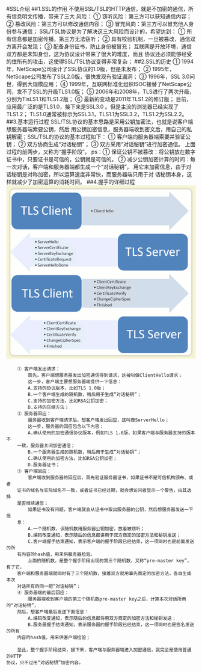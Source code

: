 #SSL介绍
##1.SSL的作用
        不使用SSL/TSL的HTTP通信，就是不加密的通信，所有信息明文传播，带来了三大
    风险：
        ① 窃听风险：第三方可以获知通信内容；
        ② 篡改风险：第三方可以修改通信内容；
        ③ 冒充风向：第三方可以冒充他人身份参与通信；
        SSL/TSL协议是为了解决这三大风险而设计的，希望达到：
        ① 所有信息都是加密传播，第三方无法窃听；
        ② 具有校验机制，一旦被篡改，通信双方离开会发现；
        ③ 配备身份证书，防止身份被冒充；
        互联网是开放环境，通信双方都是未知身份，这为协议设计带来了很大的难度，而且
    协议还必须能够经受的住所有的攻击，这使得SSL/TSL协议变得非常复杂；
##2.SSL的历史
        ① 1994年，NetScape公司设计了SSL协议的1.0版，但是未发布；
        ② 1995年，NetScape公司发布了SSL2.0版，很快发现有验证漏洞；
        ③ 1996年，SSL 3.0问世，得到大规模应用；
        ④ 1999年，互联网标准化组织ISOC接替了NetScape公司，发不了SSL的升级TLS1.0版；
        ⑤ 2006年和2008年，TLS进行了两次升级，分别为TlsLS1.1和TLS1.2版；
        ⑥ 最新的变动是2011年TLS1.2的修订版；
        目前，应用最广泛的是TLS1.0，接下来是SSL3.0 。但是主流的浏览器已经实现了TLS1.2；
        TLS1.0通常被标示为SSL3.1，TLS1.1为SSL3.2，TLS1.2为SSL2.2。
##3.基本运行过程
        SSL/TSL协议的基本思路是采用公钥加密法，也就是说客户端想服务器端索要公钥，然后
    用公钥加密信息，服务器端收到密文后，用自己的私钥解密；SSL/TSL的协议的基本过程如下：
        ① 客户端向服务器端索要并验证公钥；
        ② 双方协商生成“对话秘钥”；
        ③ 双方采用“对话秘钥”进行加密通信。
        上面过程的前两步，又称为“握手阶段”。
        ps：① 保证公钥不被篡改：将公钥放在数字证书中，只要证书是可信的，公钥就是可信的。
            ② 减少公钥加密计算的时间：每一次对话，客户端和服务器端都生成一个“对话秘钥”，
        用它来加密信息，由于对话秘钥是对称加密，所以运算速度非常快，而服务器端只用于对
        话秘钥本身，这样就减少了加密运算的消耗时间。
##4.握手的详细过程
![握手的详细过程](handshake.png)

        ① 客户端发出请求：
            首先，客户端想服务器发出加密通信得到请求，这被叫做ClientHello请求；
            这一步，客户端主要想服务器端提供一下信息：
            A.支持的协议版本，比如TLS 1.0版；
            B.一个客户端生成的随机数，稍后用于生成“对话秘钥”；
            C.支持的加密方法，比如RSA公钥加密；
            D.支持的压缩方法；
        ② 服务器回应：
            服务器收到客户端请求后，想客户端发出回应，这叫做ServerHello；
            这一步，服务器的回应包含以下内容：
            A.确认使用的加密通信协议版本，例如TLS 1.0版，如果客户端与服务器支持的版本不
        一致，服务器关闭加密通信；
            B.一个服务器生成的随机数，稍后用于生成“对话秘钥”；
            C.确认使用的加密方法，比如RSA公钥加密；
            D.服务器证书；
        ③ 客户端回应：
            客户端收到服务器的回应后，首先验证服务器证书，如果证书不是可信机构颁布、或者
        证书的域名与实际域名不一致，或者证书已经过期，就会想访问者显示一个警告，由其选择
        是否继续通信；
            如果证书没有问题，客户端就会从证书中取出服务器的公钥，然后想服务器发送一下信
        息：
            A.一个随机数，该随机数用服务器公钥加密，放着被窃听；
            B.编码改变通知，表示随后的信息都讲用于双方商定的加密方法和秘钥发送；
            C.客户端握手结束通知，表示客户端的握手阶段已经结束，这一项同时也是前面发送的所
        有内容的hash值，用来供服务器检验。
            上面的随机数，是整个握手阶段出现的第三个随机数，又称“pre-master key”，有了它，
        客户端和服务器端就同时有了三个随机数，接着双方就用事先商定的加密方法，各自生成本次
        对话所有的同一把“对话秘钥”；
        ④ 服务器端的最后回应：
            服务器端收到客户端的第三个随机数pre-master key之后，计算本次对话所用的“对话秘钥”，
        然后，想客户端最后发送下面信息：
            A.编码改变通知，表示随后的信息都将用双方商定的加密方法和秘钥发送；
            B.服务器握手结束通知，表示服务器的握手阶段已经结束，这一项同时也是签名发送的所有
        内容的hash值，用来供客户端检验；
        
        至此，整个握手阶段结束，接下来，客户端与服务器端进入加密通信，就完全是使用普通的HTTP
    协议，只不过用“对话秘钥”加密内容。
